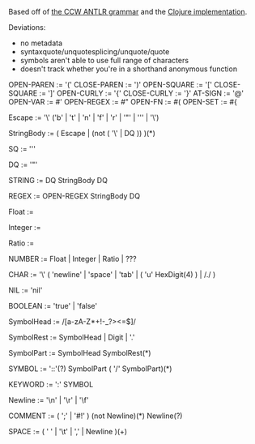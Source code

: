 Based off of [the CCW ANTLR grammar](https://github.com/laurentpetit/ccw) 
and the [Clojure implementation](https://github.com/clojure/clojure/blob/master/src/jvm/clojure/lang/LispReader.java).

Deviations:
 - no metadata
 - syntaxquote/unquotesplicing/unquote/quote
 - symbols aren't able to use full range of characters
 - doesn't track whether you're in a shorthand anonymous function


OPEN-PAREN    :=  '('
CLOSE-PAREN   :=  ')'
OPEN-SQUARE   :=  '['
CLOSE-SQUARE  :=  ']'
OPEN-CURLY    :=  '{'
CLOSE-CURLY   :=  '}'
AT-SIGN       :=  '@'
OPEN-VAR      :=  #'
OPEN-REGEX    :=  #"
OPEN-FN       :=  #(
OPEN-SET      :=  #{

Escape      :=  '\\'  ('b' | 't' | 'n' | 'f' | 'r' | '\"' | '\'' | '\\')

StringBody  :=  ( Escape  |  (not  ( '\\'  |  DQ )) )(*)

SQ          :=  '\''

DQ          :=  '"'

STRING      :=  DQ  StringBody  DQ

REGEX       :=  OPEN-REGEX  StringBody  DQ

Float       :=

Integer     :=

Ratio       :=

NUMBER      :=  Float  |  Integer  |  Ratio  |  ???

CHAR        :=  '\\'  ( 'newline'  |  'space'  |  'tab'  |  ( 'u'  HexDigit(4) )  |  /./ )
        
NIL         :=  'nil'
    
BOOLEAN     :=  'true'  |  'false'

SymbolHead  :=   /[a-zA-Z\*\+\!\-\_\?\>\<\=\$]/

SymbolRest  :=   SymbolHead  |  Digit  |  '.'

SymbolPart  :=  SymbolHead  SymbolRest(*)

SYMBOL      :=  '::'(?)  SymbolPart  ( '/'  SymbolPart)(*)

KEYWORD     :=  ':'  SYMBOL

Newline     :=  '\n'  |  '\r'  |  '\f'

COMMENT     :=  ( ';'  |  '#!' )  (not Newline)(*)  Newline(?)

SPACE       :=  ( ' '  |  '\t'  |  ','  |  Newline )(+)
